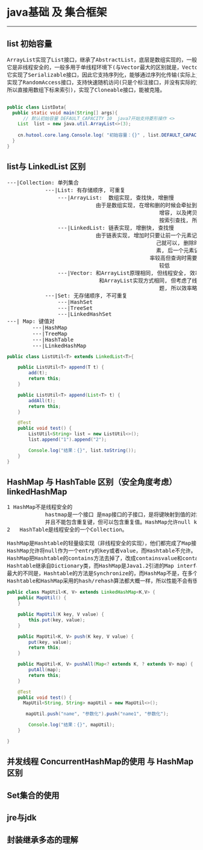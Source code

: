 # java基础 及 集合框架
---
## list 初始容量
<pre>
ArrayList实现了List接口，继承了AbstractList，底层是数组实现的，一般我们把它认为是可以自增扩容的数组。
它是非线程安全的，一般多用于单线程环境下(与Vector最大的区别就是，Vector是线程安全的，所以ArrayList 性能相对Vector 会好些)，
它实现了Serializable接口，因此它支持序列化，能够通过序列化传输(实际上java类库中的大部分类都是实现了这个接口的)，
实现了RandomAccess接口，支持快速随机访问(只是个标注接口，并没有实际的方法),这里主要表现为可以通过下标直接访问(底层是数组实现的，
所以直接用数组下标来索引)，实现了Cloneable接口，能被克隆。

</pre>
```java
public class ListData{
  public static void main(String[] args){
      // 默认初始容量 DEFAULT_CAPACITY 10  java7开始支持菱形操作 <>
    List  list = new java.util.ArrayList<>(3);
    
    cn.hutool.core.lang.Console.log( "初始容量：{}" , list.DEFAULT_CAPACITY);
  }
}
```

## list与 LinkedList 区别
<pre>
---|Collection: 单列集合  
            ---|List: 有存储顺序, 可重复  
                ---|ArrayList:  数组实现, 查找快, 增删慢  
                            由于是数组实现, 在增和删的时候会牵扯到数组  
                                                增容, 以及拷贝元素. 所以慢。数组是可以直接  
                                                按索引查找, 所以查找时较快  
                ---|LinkedList: 链表实现, 增删快, 查找慢  
                            由于链表实现, 增加时只要让前一个元素记住自  
                                               己就可以, 删除时让前一个元素记住后一个元  
                                               素, 后一个元素记住前一个元素. 这样的增删效  
                                             率较高但查询时需要一个一个的遍历, 所以效率  
                                                较低  
                ---|Vector: 和ArrayList原理相同, 但线程安全, 效率略低  
                             和ArrayList实现方式相同, 但考虑了线程安全问  
                                                题, 所以效率略低  
            ---|Set: 无存储顺序, 不可重复  
                ---|HashSet  
                ---|TreeSet  
                ---|LinkedHashSet  
---| Map: 键值对  
        ---|HashMap  
        ---|TreeMap  
        ---|HashTable  
        ---|LinkedHashMap
</pre>
```java
public class ListUtil<T> extends LinkedList<T>{

    public ListUtil<T> append(T t) {
        add(t);
        return this;
    }

    public ListUtil<T> append(List<T> t) {
        addAll(t);
        return this;
    }

    @Test
    public void test() {
        ListUtil<String> list = new ListUtil<>();
        list.append("1").append("2");

        Console.log("结果：{}", list.toString());
    }
}
```

## HashMap 与 HashTable 区别（安全角度考虑）linkedHashMap
<pre>
1 HashMap不是线程安全的
            hastmap是一个接口 是map接口的子接口，是将键映射到值的对象，其中键和值都是对象，
            并且不能包含重复键，但可以包含重复值。HashMap允许null key和null value，而hashtable不允许。
2   HashTable是线程安全的一个Collection。

HashMap是Hashtable的轻量级实现（非线程安全的实现），他们都完成了Map接口，主要区别在于HashMap允许空（null）键值（key）,由于非线程安全，效率上可能高于Hashtable。
HashMap允许将null作为一个entry的key或者value，而Hashtable不允许。
HashMap把Hashtable的contains方法去掉了，改成containsvalue和containsKey。因为contains方法容易让人引起误解。 
Hashtable继承自Dictionary类，而HashMap是Java1.2引进的Map interface的一个实现。
最大的不同是，Hashtable的方法是Synchronize的，而HashMap不是，在多个线程访问Hashtable时，不需要自己为它的方法实现同步，而HashMap 就必须为之提供外同步。 
Hashtable和HashMap采用的hash/rehash算法都大概一样，所以性能不会有很大的差异。
</pre>
```java
public class MapUtil<K, V> extends LinkedHashMap<K,V> {
    public MapUtil() {
    }

    public MapUtil(K key, V value) {
        this.put(key, value);
    }

    public MapUtil<K, V> push(K key, V value) {
        put(key, value);
        return this;
    }

    public MapUtil<K, V> pushAll(Map<? extends K, ? extends V> map) {
        putAll(map);
        return this;
    }

    @Test
    public void test() {
      MapUtil<String, String> mapUtil = new MapUtil<>();

       mapUtil.push("name", "参数化").push("name1", "参数化");

        Console.log("结果：{}", mapUtil);
    }

}
```

## 并发线程 ConcurrentHashMap的使用 与 HashMap区别

## Set集合的使用

## jre与jdk

## 封装继承多态的理解


